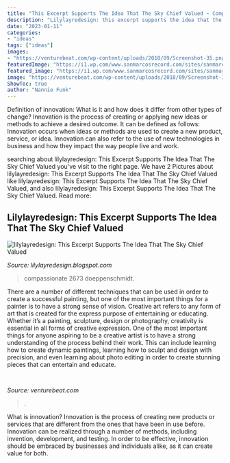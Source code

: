 ```yaml
---
title: "This Excerpt Supports The Idea That The Sky Chief Valued ~ Compassionate 2673 Doeppenschmidt"
description: "Lilylayredesign: this excerpt supports the idea that the sky chief valued"
date: "2023-01-11"
categories:
- "ideas"
tags: ["ideas"]
images:
- "https://venturebeat.com/wp-content/uploads/2018/09/Screenshot-35.png?w=800"
featuredImage: "https://i1.wp.com/www.sanmarcosrecord.com/sites/sanmarcosrecord.etypegoogle4.com/files/field/image/elena_duran.jpg"
featured_image: "https://i1.wp.com/www.sanmarcosrecord.com/sites/sanmarcosrecord.etypegoogle4.com/files/field/image/elena_duran.jpg"
image: "https://venturebeat.com/wp-content/uploads/2018/09/Screenshot-35.png?w=800"
ShowToc: true
author: "Nannie Funk"
---
```



Definition of innovation: What is it and how does it differ from other types of change?
Innovation is the process of creating or applying new ideas or methods to achieve a desired outcome. It can be defined as follows: 
Innovation occurs when ideas or methods are used to create a new product, service, or idea. Innovation can also refer to the use of new technologies in business and how they impact the way people live and work.

	

		
searching about lilylayredesign: This Excerpt Supports The Idea That The Sky Chief Valued you've visit to the right page. We have 2 Pictures about lilylayredesign: This Excerpt Supports The Idea That The Sky Chief Valued like lilylayredesign: This Excerpt Supports The Idea That The Sky Chief Valued,  and also lilylayredesign: This Excerpt Supports The Idea That The Sky Chief Valued. Read more:
		
    
## Lilylayredesign: This Excerpt Supports The Idea That The Sky Chief Valued

<img loading=lazy src="https://i1.wp.com/www.sanmarcosrecord.com/sites/sanmarcosrecord.etypegoogle4.com/files/field/image/elena_duran.jpg" onerror="this.onerror=null;this.src='https://tse4.mm.bing.net/th?id=OIP.BnBJ7v1jHLGv3b8al0znDwHaJQ&amp;pid=15.1';" alt="lilylayredesign: This Excerpt Supports The Idea That The Sky Chief Valued">

_Source: lilylayredesign.blogspot.com_

>compassionate 2673 doeppenschmidt. 

	

There are a number of different techniques that can be used in order to create a successful painting, but one of the most important things for a painter is to have a strong sense of vision.
Creative art refers to any form of art that is created for the express purpose of entertaining or educating. Whether it’s a painting, sculpture, design or photography, creativity is essential in all forms of creative expression. One of the most important things for anyone aspiring to be a creative artist is to have a strong understanding of the process behind their work. This can include learning how to create dynamic paintings, learning how to sculpt and design with precision, and even learning about photo editing in order to create stunning pieces that can entertain and educate.

    
## 

<img loading=lazy src="https://venturebeat.com/wp-content/uploads/2018/09/Screenshot-35.png?w=800" onerror="this.onerror=null;this.src='https://tse2.mm.bing.net/th?id=OIP.Dra-FRgVJTCsbXiRnrSfhAHaDq&amp;pid=15.1';" alt="">

_Source: venturebeat.com_

>. 

	

What is innovation?
Innovation is the process of creating new products or services that are different from the ones that have been in use before. Innovation can be realized through a number of methods, including invention, development, and testing. In order to be effective, innovation should be embraced by businesses and individuals alike, as it can create value for both.

